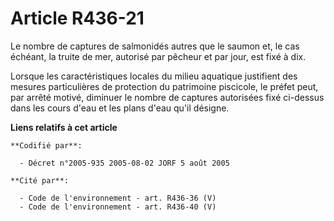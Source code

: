 # Article R436-21

Le nombre de captures de salmonidés autres que le saumon et, le cas échéant, la truite de mer, autorisé par pêcheur et par
jour, est fixé à dix.

Lorsque les caractéristiques locales du milieu aquatique justifient des mesures particulières de protection du patrimoine
piscicole, le préfet peut, par arrêté motivé, diminuer le nombre de captures autorisées fixé ci-dessus dans les cours d'eau
et les plans d'eau qu'il désigne.

**Liens relatifs à cet article**

	**Codifié par**:

	  - Décret n°2005-935 2005-08-02 JORF 5 août 2005

	**Cité par**:

	  - Code de l'environnement - art. R436-36 (V)
	  - Code de l'environnement - art. R436-40 (V)
